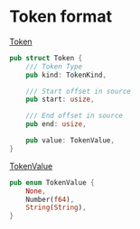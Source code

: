 # Token format

[Token](https://github.com/SymboScript/SymboScript/blob/main/types/src/lexer.rs#L4-L15)

```rust
pub struct Token {
    /// Token Type
    pub kind: TokenKind,

    /// Start offset in source
    pub start: usize,

    /// End offset in source
    pub end: usize,

    pub value: TokenValue,
}
```

[TokenValue](https://github.com/SymboScript/SymboScript/blob/main/types/src/lexer.rs#L110-L114)

```rust
pub enum TokenValue {
    None,
    Number(f64),
    String(String),
}
```
